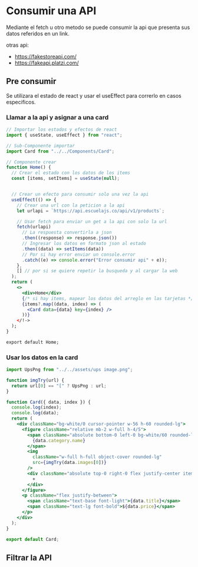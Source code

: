 # Consumir una API

Mediante el fetch u otro metodo se puede consumir la api que presenta sus datos referidos en un link.

otras api:

- https://fakestoreapi.com/
- https://fakeapi.platzi.com/

## Pre consumir

Se utilizara el estado de react y usar el useEffect para correrlo en casos especificos.

### Llamar a la api y asignar a una card

```jsx
// Importar los estados y efectos de react
import { useState, useEffect } from "react";

// Sub-Componente importar
import Card from "../../Components/Card";

// Componente crear
function Home() {
  // Crear el estado con los datos de los items
  const [items, setItems] = useState(null);


  // Crear un efecto para consumir solo una vez la api
  useEffect(() => {
    // Crear una url con la peticion a la api
    let urlapi = `https://api.escuelajs.co/api/v1/products`;

    // Usar fetch para enviar un get a la api con solo la url
    fetch(urlapi)
      // La respuesta convertirla a json
      .then((response) => response.json())
      // Ingresar los datos en formato json al estado
      .then((data) => setItems(data))
      // Por si hay error enviar un console.error
      .catch((e) => console.error("Error consumir api" + e));
    },
    [] // por si se quiere repetir la busqueda y al cargar la web
  );
  return (
    <>
      <div>Home</div>
      {/* si hay items, mapear los datos del arreglo en las tarjetas */}
      {items?.map((data, index) => (
        <Card data={data} key={index} />
      ))}
    </!->
  );
}

export default Home;
```

### Usar los datos en la card

```jsx
import UpsPng from "../../assets/ups image.png";

function imgTry(url) {
  return url[0] == "[" ? UpsPng : url;
}

function Card({ data, index }) {
  console.log(index);
  console.log(data);
  return (
    <div className="bg-white/0 cursor-pointer w-56 h-60 rounded-lg">
      <figure className="relative mb-2 w-full h-4/5">
        <span className="absolute bottom-0 left-0 bg-white/60 rounded-lg text-black text-xs m-2 px-2 py-0.5">
          {data.category.name}
        </span>
        <img
          className="w-full h-full object-cover rounded-lg"
          src={imgTry(data.images[0])}
        />
        <div className="absolute top-0 right-0 flex justify-center items-center bg-blue-500 w-6 h-6 rounded-full m-2 p-1">
          +
        </div>
      </figure>
      <p className="flex justify-between">
        <span className="text-base font-light">{data.title}</span>
        <span className="text-lg font-bold">${data.price}</span>
      </p>
    </div>
  );
}

export default Card;
```

## Filtrar la API
